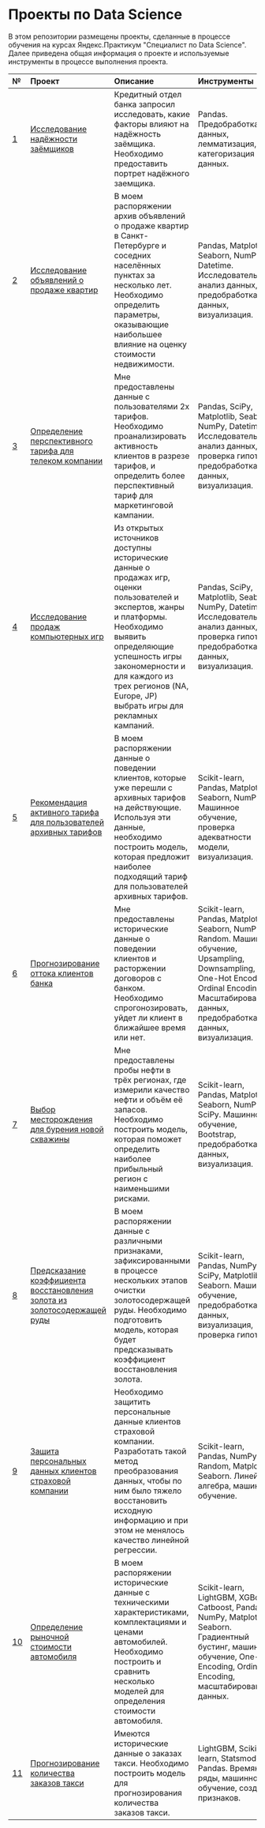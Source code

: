 # Проекты по Data Science
В этом репозитории размещены проекты, сделанные в процессе обучения на курсах Яндекс.Практикум "Специалист по Data Science".
Далее приведена общая информация о проекте и используемые инструменты в процессе выполнения проекта.

[id1]: https://github.com/yansayfullin/YP_Projects/tree/master/01_Bank_Credit_Scoring "Bank Credit Scoring project"
[id2]: https://github.com/yansayfullin/YP_Projects/tree/master/02_Real_Estate "Real Estate project"
[id3]: https://github.com/yansayfullin/YP_Projects/tree/master/03_Telecom_Tariffs "Telecom Tariffs project"
[id4]: https://github.com/yansayfullin/YP_Projects/tree/master/04_Games_Sales "Games Sales project"
[id5]: https://github.com/yansayfullin/YP_Projects/tree/master/05_Tariff_Recomendation "Tariff Recomendation project"
[id6]: https://github.com/yansayfullin/YP_Projects/tree/master/06_Bank_Churn "Bank Churn project"
[id7]: https://github.com/yansayfullin/YP_Projects/tree/master/07_Oil_Location "Oil Location project"
[id8]: https://github.com/yansayfullin/YP_Projects/tree/master/08_Gold_Recovery "Gold Recovery project"
[id9]: https://github.com/yansayfullin/YP_Projects/tree/master/09_Personal_Data_Protection "Personal Data Protection project"
[id10]: https://github.com/yansayfullin/YP_Projects/tree/master/10_Vehicle_Cost_Prediction "Vehicle Cost Prediction"
[id11]: https://github.com/yansayfullin/YP_Projects/tree/master/11_Taxi_Order_Prediction "Taxi Order Prediction"


| № | Проект | Описание | Инструменты |
| :- | :--------------------- | :---------------------------| :---------------------------|
| [1][id1]  | [Исследование надёжности заёмщиков][id1] | Кредитный отдел банка запросил исследовать, какие факторы влияют на надёжность заёмщика. Необходимо предоставить портрет надёжного заемщика. | Pandas. Предобработка данных, лемматизация, категоризация данных. |
| [2][id2]  | [Исследование объявлений о продаже квартир][id2] | В моем распоряжении архив объявлений о продаже квартир в Санкт-Петербурге и соседних населённых пунктах за несколько лет. Необходимо определить параметры, оказывающие наибольшее влияние на оценку стоимости недвижимости. | Pandas, Matplotlib, Seaborn, NumPy, Datetime. Исследовательский анализ данных, предобработка данных, визуализация. |
| [3][id3]  | [Определение перспективного тарифа для телеком компании][id3] | Мне предоставлены данные с пользователями 2х тарифов. Необходимо проанализировать активность клиентов в разрезе тарифов, и определить более перспективный тариф для маркетинговой кампании. | Pandas, SciPy, Matplotlib, Seaborn, NumPy, Datetime. Исследовательский анализ данных, проверка гипотез, предобработка данных, визуализация. |
| [4][id4]  | [Исследование продаж компьютерных игр][id4] | Из открытых источников доступны исторические данные о продажах игр, оценки пользователей и экспертов, жанры и платформы. Необходимо выявить определяющие успешность игры закономерности и для каждого из трех регионов (NA, Europe, JP) выбрать игры для рекламных кампаний. | Pandas, SciPy, Matplotlib, Seaborn, NumPy, Datetime. Исследовательский анализ данных, проверка гипотез, предобработка данных, визуализация. |
| [5][id5]  | [Рекомендация активного тарифа для пользователей архивных тарифов][id5] | В моем распоряжении данные о поведении клиентов, которые уже перешли с архивных тарифов на действующие. Используя эти данные, необходимо построить модель, которая предложит наиболее подходящий тариф для пользователей архивных тарифов. | Scikit-learn, Pandas, Matplotlib, Seaborn, NumPy. Машинное обучение, проверка адекватности модели, визуализация. |
| [6][id6]  | [Прогнозирование оттока клиентов банка][id6] | Мне предоставлены исторические данные о поведении клиентов и расторжении договоров с банком. Необходимо спрогонозировать, уйдет ли клиент в ближайшее время или нет. | Scikit-learn, Pandas, Matplotlib, Seaborn, NumPy, Random. Машинное обучение, Upsampling, Downsampling, One-Hot Encoding, Ordinal Encoding, Масштабирование данных, предобработка данных, визуализация.  |
| [7][id7]  | [Выбор месторождения для бурения новой скважины][id7] | Мне предоставлены пробы нефти в трёх регионах, где измерили качество нефти и объём её запасов. Необходимо построить модель, которая поможет определить наиболее прибыльный регион с наименьшими рисками. | Scikit-learn, Pandas, Matplotlib, Seaborn, NumPy, SciPy. Машинное обучение, Bootstrap, предобработка данных, визуализация. |
| [8][id8]  | [Предсказание коэффициента восстановления золота из золотосодержащей руды][id8] | В моем распоряжении данные с различными признаками, зафиксированными в процессе нескольких этапов очистки золотосодержащей руды. Необходимо подготовить модель, которая будет предсказывать коэффициент восстановления золота. | Scikit-learn, Pandas, NumPy, SciPy, Matplotlib, Seaborn. Машинное обучение, предобработка данных, визуализация, проверка гипотез. |
| [9][id9]  | [Защита персональных данных клиентов страховой компании][id9] | Необходимо защитить персональные данные клиентов страховой компании. Разработать такой метод преобразования данных, чтобы по ним было тяжело восстановить исходную информацию и при этом не менялось качество линейной регрессии. | Scikit-learn, Pandas, NumPy, Random, Matplotlib, Seaborn. Линейная алгебра, машинное обучение. |
| [10][id10]  | [Определение рыночной стоимости автомобиля][id10] | В моем распоряжении исторические данные с техническими характеристиками, комплектациями и ценами автомобилей. Необходимо построить и сравнить несколько моделей для определения стоимости автомобиля. | Scikit-learn, LightGBM, XGBoost, Catboost, Pandas, NumPy, Matplotlib, Seaborn. Градиентный бустинг, машинное обучение, One-Hot Encoding, Ordinal Encoding, масштабирование данных. |
| [11][id11]  | [Прогнозирование количества заказов такси][id11] | Имеются исторические данные о заказах такси. Необходимо построить модель для прогнозирования количества заказов такси. | LightGBM, Scikit-learn, Statsmodels, Pandas. Времянные ряды, машинное обучение, создание признаков. |

